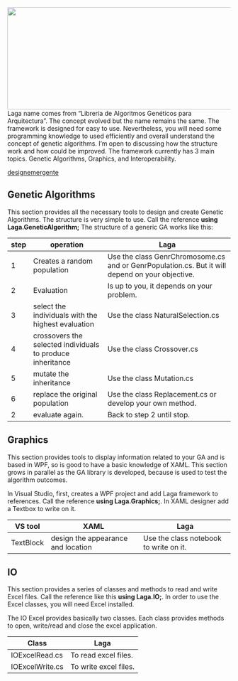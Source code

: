 <img src="http://www.designemergente.org/laga/logoLarge.png" height="230" width="648" align="left">

Laga name comes from “Librería de Algoritmos Genéticos para Arquitectura”.  The concept evolved but the name remains the same. The framework is designed for easy to use. Nevertheless, you will need some programming knowledge to used efficiently and overall understand the concept of genetic algorithms. I’m open to discussing how the structure work and how could be improved. The framework currently has 3 main topics. Genetic Algorithms, Graphics, and Interoperability.

[designemergente](http://www.designemergente.org)
 
## Genetic Algorithms
This section provides all the necessary tools to design and create Genetic Algorithms. The structure is very simple to use. Call the reference <b>using Laga.GeneticAlgorithm;</b>
The structure of a generic GA works like this:
 
| step  | operation | Laga  |
| ------------- | ------------- | ------------- |
| 1 | Creates a random population | Use the class GenrChromosome.cs and or GenrPopulation.cs. But it will depend on your objective. |
| 2 | Evaluation | Is up to you, it depends on your problem. |
| 3 | select the individuals with the highest evaluation | Use the class NaturalSelection.cs |
| 4 | crossovers the selected individuals to produce inheritance | Use the class Crossover.cs |
| 5 | mutate the inheritance | Use the class Mutation.cs |
| 6 | replace the original population | Use the class Replacement.cs or develop your own method. |
| 2 | evaluate again. | Back to step 2 until stop. |

## Graphics
This section provides tools to display information related to your GA and is based in WPF, so is good to have a basic knowledge of XAML. This section grows in parallel as the GA library is developed, because is used to test the algorithm outcomes.
 
In Visual Studio, first, creates a WPF project and add Laga framework to references. Call the reference <b>using Laga.Graphics;</b>. In XAML designer add a Textbox to write on it.

| VS tool  | XAML | Laga  |
| ------------- | ------------- | ------------- |
| TextBlock | design the appearance and location | Use the class notebook to write on it. | 

## IO
This section provides a series of classes and methods to read and write Excel files. Call the reference like this <b>using Laga.IO;</b>. In order to use the Excel classes, you will need Excel installed.
 
The IO Excel provides basically two classes. Each class provides methods to open, write/read and close the excel application. 
 
| Class  | Laga  |
| ------------- | ------------- |
| IOExcelRead.cs | To read excel files. |
| IOExcelWrite.cs | To write excel files. |
